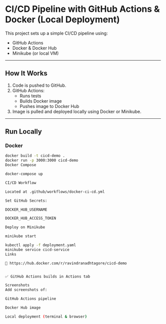 # CI/CD Pipeline with GitHub Actions & Docker (Local Deployment)

This project sets up a simple CI/CD pipeline using:

- GitHub Actions
- Docker & Docker Hub
- Minikube (or local VM)

---

## How It Works

1. Code is pushed to GitHub.
2. GitHub Actions:
   - Runs tests
   - Builds Docker image
   - Pushes image to Docker Hub
3. Image is pulled and deployed locally using Docker or Minikube.

---

## Run Locally

### Docker
```bash
docker build -t cicd-demo .
docker run -p 3000:3000 cicd-demo
Docker Compose

docker-compose up

CI/CD Workflow

Located at .github/workflows/docker-ci-cd.yml

Set GitHub Secrets:

DOCKER_HUB_USERNAME

DOCKER_HUB_ACCESS_TOKEN

Deploy on Minikube

minikube start

kubectl apply -f deployment.yaml
minikube service cicd-service
Links

🔗 https://hub.docker.com/r/ravindranadhtagore/cicd-demo


✅ GitHub Actions builds in Actions tab

Screenshots
Add screenshots of:

GitHub Actions pipeline

Docker Hub image

Local deployment (terminal & browser)

